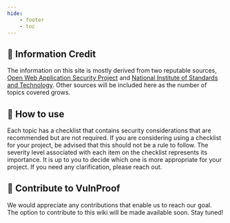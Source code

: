 ```yaml
---
hide:
    - footer
    - toc
---
```


## 📢 Information Credit

The information on this site is mostly derived from two reputable sources, <a href="https://owasp.org/" target="_blank">Open Web Application Security Project</a> and <a href="https://www.nist.gov/" target="_blank">National Institute of Standards and Technology</a>. Other sources will be included here as the number of topics covered grows.

## 🚴 How to use

Each topic has a checklist that contains security considerations that are recommended but are not required. If you are considering using a checklist for your project, be advised that this should not be a rule to follow. The severity level associated with each item on the checklist represents its importance. It is up to you to decide which one is more appropriate for your project. If you need any clarification, please reach out.

## 🤝 Contribute to VulnProof

We would appreciate any contributions that enable us to reach our goal. The option to contribute to this wiki will be made available soon. Stay tuned!
